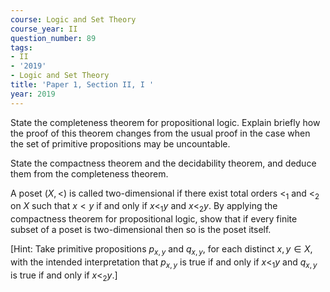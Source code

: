```yaml
---
course: Logic and Set Theory
course_year: II
question_number: 89
tags:
- II
- '2019'
- Logic and Set Theory
title: 'Paper 1, Section II, I '
year: 2019
---
```




State the completeness theorem for propositional logic. Explain briefly how the proof of this theorem changes from the usual proof in the case when the set of primitive propositions may be uncountable.

State the compactness theorem and the decidability theorem, and deduce them from the completeness theorem.

A poset $(X,<)$ is called two-dimensional if there exist total orders $<_{1}$ and $<_{2}$ on $X$ such that $x<y$ if and only if $x<_{1} y$ and $x<_{2} y$. By applying the compactness theorem for propositional logic, show that if every finite subset of a poset is two-dimensional then so is the poset itself.

[Hint: Take primitive propositions $p_{x, y}$ and $q_{x, y}$, for each distinct $x, y \in X$, with the intended interpretation that $p_{x, y}$ is true if and only if $x<_{1} y$ and $q_{x, y}$ is true if and only if $x<_2 y .]$
